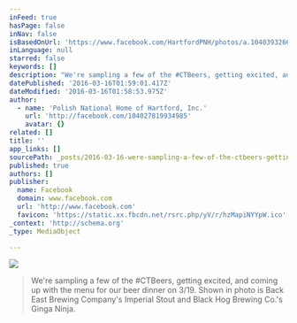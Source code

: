```yaml
---
inFeed: true
hasPage: false
inNav: false
isBasedOnUrl: 'https://www.facebook.com/HartfordPNH/photos/a.104039326600501.1073741829.104027819934985/240968159574283/?type=3'
inLanguage: null
starred: false
keywords: []
description: "We're sampling a few of the #CTBeers, getting excited, and coming up with the menu for our beer dinner on 3/19. Shown in photo is Back East Brewing Company's Imperial Stout and Black Hog Brewing Co.'s Ginga Ninja."
datePublished: '2016-03-16T01:59:01.417Z'
dateModified: '2016-03-16T01:58:53.975Z'
author:
  - name: 'Polish National Home of Hartford, Inc.'
    url: 'http://facebook.com/104027819934985'
    avatar: {}
related: []
title: ''
app_links: []
sourcePath: _posts/2016-03-16-were-sampling-a-few-of-the-ctbeers-getting-excited-and-c.md
published: true
authors: []
publisher:
  name: Facebook
  domain: www.facebook.com
  url: 'http://www.facebook.com'
  favicon: 'https://static.xx.fbcdn.net/rsrc.php/yV/r/hzMapiNYYpW.ico'
_context: 'http://schema.org'
_type: MediaObject

---
```

![](https://the-grid-user-content.s3-us-west-2.amazonaws.com/5c38ab54-5ade-4d79-a4e4-816941229738.jpg)

> We're sampling a few of the &num;CTBeers&comma; getting excited&comma; and coming up with the menu for our beer dinner on 3&sol;19&period; Shown in photo is Back East Brewing Company's Imperial Stout and Black Hog Brewing Co&period;'s Ginga Ninja&period;